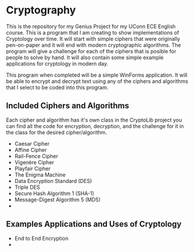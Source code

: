 # Cryptography

This is the repository for my Genius Project for my UConn ECE English course. This is a program that I am creating to show implementations of Cryptology over time. It will start with simple ciphers that were originally pen-on-paper and it will end with modern cryptographic algorithms. The program will give a challenge for each of the ciphers that is posible for people to solve by hand. It will also contain some simple example applications for cryptology in modern day.

This program when completed will be a simple WinForms application. It will be able to encrypt and decrypt text using any of the ciphers and algorithms that I select to be coded into this program.

## Included Ciphers and Algorithms
Each cipher and algorithm has it's own class in the CryptoLib project you can find all the code for encryption, decryption, and the challenge for it in the class for the desired cipher/algorithm.

- Caesar Cipher
- Affine Cipher
- Rail-Fence Cipher
- Vigenère Cipher
- Playfair Cipher
- The Enigma Machine
- Data Encryption Standard (DES)
- Triple DES
- Secure Hash Algorithm 1 (SHA-1)
- Message-Digest Algorithm 5 (MD5)
- 

## Examples Applications and Uses of Cryptology
- End to End Encryption
- 
